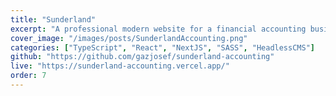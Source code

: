 ```yaml
---
title: "Sunderland"
excerpt: "A professional modern website for a financial accounting business."
cover_image: "/images/posts/SunderlandAccounting.png"
categories: ["TypeScript", "React", "NextJS", "SASS", "HeadlessCMS"]
github: "https://github.com/gazjosef/sunderland-accounting"
live: "https://sunderland-accounting.vercel.app/"
order: 7
---
```

